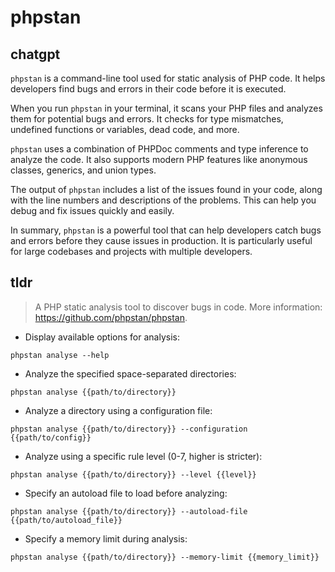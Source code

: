 # phpstan 
## chatgpt 
`phpstan` is a command-line tool used for static analysis of PHP code. It helps developers find bugs and errors in their code before it is executed. 

When you run `phpstan` in your terminal, it scans your PHP files and analyzes them for potential bugs and errors. It checks for type mismatches, undefined functions or variables, dead code, and more. 

`phpstan` uses a combination of PHPDoc comments and type inference to analyze the code. It also supports modern PHP features like anonymous classes, generics, and union types. 

The output of `phpstan` includes a list of the issues found in your code, along with the line numbers and descriptions of the problems. This can help you debug and fix issues quickly and easily.

In summary, `phpstan` is a powerful tool that can help developers catch bugs and errors before they cause issues in production. It is particularly useful for large codebases and projects with multiple developers. 

## tldr 
 
> A PHP static analysis tool to discover bugs in code.
> More information: <https://github.com/phpstan/phpstan>.

- Display available options for analysis:

`phpstan analyse --help`

- Analyze the specified space-separated directories:

`phpstan analyse {{path/to/directory}}`

- Analyze a directory using a configuration file:

`phpstan analyse {{path/to/directory}} --configuration {{path/to/config}}`

- Analyze using a specific rule level (0-7, higher is stricter):

`phpstan analyse {{path/to/directory}} --level {{level}}`

- Specify an autoload file to load before analyzing:

`phpstan analyse {{path/to/directory}} --autoload-file {{path/to/autoload_file}}`

- Specify a memory limit during analysis:

`phpstan analyse {{path/to/directory}} --memory-limit {{memory_limit}}`

